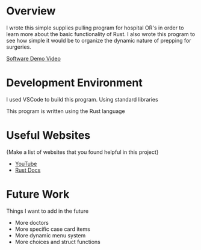 # Overview

I wrote this simple supplies pulling program for hospital OR's in order to learn more about the basic functionality of Rust. I also wrote this program to see how simple it would be to organize the dynamic nature of prepping for surgeries.

[Software Demo Video](https://youtu.be/pIKoFeRg2Eg)

# Development Environment

I used VSCode to build this program. Using standard libraries

This program is written using the Rust language

# Useful Websites

{Make a list of websites that you found helpful in this project}
* [YouTube](https://www.youtube.com/c/TraversyMedia)
* [Rust Docs](https://www.rust-lang.org/)

# Future Work

Things I want to add in the future

* More doctors
* More specific case card items
* More dynamic menu system
* More choices and struct functions